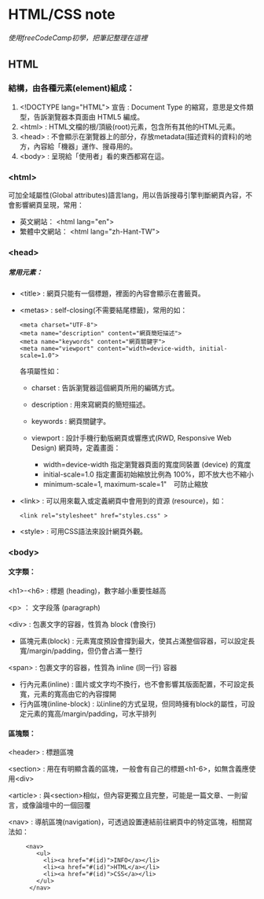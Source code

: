 # HTML/CSS note
###### 使用freeCodeCamp初學，把筆記整理在這裡
## HTML
### 結構，由各種元素(element)組成：

1. \<!DOCTYPE lang="HTML"> 宣告 : Document Type 的縮寫，意思是文件類型，告訴瀏覽器本頁面由 HTML5 編成。 
2. \<html> : HTML文檔的根/頂級(root)元素，包含所有其他的HTML元素。
3. \<head> : 不會顯示在瀏覽器上的部分，存放metadata(描述資料的資料)的地方，內容給「機器」運作、搜尋用的。
4. \<body> : 呈現給「使用者」看的東西都寫在這。
### \<html>
可加全域屬性(Global attributes)語言lang，用以告訴搜尋引擎判斷網頁內容，不會影響網頁呈現，常用：
   * 英文網站：  \<html lang="en">
   * 繁體中文網站：  \<html lang="zh-Hant-TW">

### \<head>  
##### 常用元素：

* \<title> : 網頁只能有一個標題，裡面的內容會顯示在書籤頁。
  
* \<metas> : self-closing(不需要結尾標籤)，常用的如：
  ```
  <meta charset="UTF-8">
  <meta name="description" content="網頁簡短描述">
  <meta name="keywords" content="網頁關鍵字">
  <meta name="viewport" content="width=device-width, initial-scale=1.0">
  ```
  各項屬性如：
  * charset : 告訴瀏覽器這個網頁所用的編碼方式。
     
  * description : 用來寫網頁的簡短描述。
     
  * keywords : 網頁關鍵字。
     
  * viewport : 設計手機行動版網頁或響應式(RWD, Responsive Web Design) 網頁時，定義畫面：
     *  width=device-width 指定瀏覽器頁面的寬度同裝置 (device) 的寬度
     *  initial-scale=1.0 指定畫面初始縮放比例為 100%，即不放大也不縮小
     *  minimum-scale=1, maximum-scale=1"　可防止縮放
        
* \<link> : 可以用來載入或定義網頁中會用到的資源 (resource)，如：
  ```
  <link rel="stylesheet" href="styles.css" >
  ```
* \<style> : 可用CSS語法來設計網頁外觀。

### \<body>   

#### 文字類：

\<h1>-\<h6> : 標題 (heading)，數字越小重要性越高

\<p> ： 文字段落 (paragraph)

\<div> : 包裹文字的容器，性質為 block (會換行) 
  * 區塊元素(block) : 元素寬度預設會撐到最大，使其占滿整個容器，可以設定長寬/margin/padding，但仍會占滿一整行
  
\<span> : 包裹文字的容器，性質為 inline (同一行) 容器
  * 行內元素(inline) : 圖片或文字均不換行，也不會影響其版面配置，不可設定長寬，元素的寬高由它的內容撐開
  * 行內區塊(inline-block) : 以inline的方式呈現，但同時擁有block的屬性，可設定元素的寬高/margin/padding，可水平排列

#### 區塊類：

\<header> : 標題區塊

\<section> : 用在有明顯含義的區塊，一般會有自己的標題\<h1-6>，如無含義應使用\<div>

\<article> : 與\<section>相似，但內容更獨立且完整，可能是一篇文章、一則留言，或像論壇中的一個回覆

\<nav> : 導航區塊(navigation)，可透過設置連結前往網頁中的特定區塊，相關寫法如：
```
     <nav>
        <ul>
          <li><a href="#(id)">INFO</a></li>
          <li><a href="#(id)">HTML</a></li>
          <li><a href="#(id)">CSS</a></li>
        </ul>
      </nav>

```


